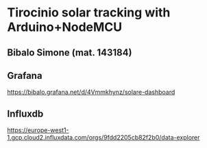 # Tirocinio solar tracking with Arduino+NodeMCU

## Bibalo Simone (mat. 143184)

## Grafana

https://bibalo.grafana.net/d/4Vmmkhynz/solare-dashboard


## Influxdb

https://europe-west1-1.gcp.cloud2.influxdata.com/orgs/9fdd2205cb82f2b0/data-explorer

